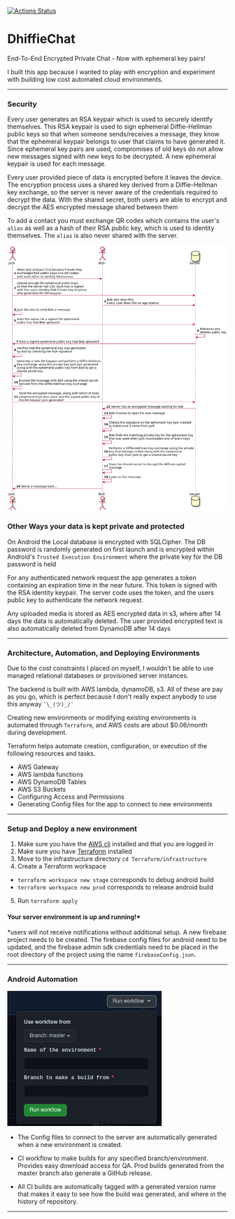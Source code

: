 [![Actions Status](https://github.com/huntj88/DhiffieChat/workflows/Test/badge.svg)](https://github.com/huntj88/DhiffieChat/actions)

# DhiffieChat

End-To-End Encrypted Private Chat - Now with ephemeral key pairs!

I built this app because I wanted to play with encryption and experiment with building low cost automated cloud
environments.

---

### Security

Every user generates an RSA keypair which is used to securely identify themselves. This RSA keypair is used to sign 
ephemeral Diffie-Hellman public keys so that when someone sends/receives a message, they know that the ephemeral keypair 
belongs to user that claims to have generated it. Since ephemeral key pairs are used, compromises of old keys do not 
allow new messages signed with new keys to be decrypted. A new ephemeral keypair is used for each message.

Every user provided piece of data is encrypted before it leaves the device. The encryption process uses a shared key
derived from a Diffie-Hellman key exchange, so the server is never aware of the credentials required to decrypt the
data. With the shared secret, both users are able to encrypt and decrypt the AES encrypted message shared between them

To add a contact you must exchange QR codes which contains the user's `alias` as well as a hash of their RSA public
key, which is used to identity themselves. The `alias` is also never shared with the server.

![Message Sending and Receiving Flow](readme/MessageProtocol.png)

### Other Ways your data is kept private and protected

On Android the Local database is encrypted with SQLCipher. The DB password is randomly generated on first launch and
is encrypted within Android's `Trusted Execution Environment` where the private key for the DB password is held


For any authenticated network request the app generates a token containing an expiration time in the near future. This
token is signed with the RSA identity keypair. The server code uses the token, and the users public key to 
authenticate the network request.


Any uploaded media is stored as AES encrypted data in s3, where after 14 days the data is automatically deleted.
The user provided encrypted text is also automatically deleted from DynamoDB after 14 days

---

### Architecture, Automation, and Deploying Environments

Due to the cost constraints I placed on myself, I wouldn't be able to use managed relational databases or provisioned
server instances.

The backend is built with AWS lambda, dynamoDB, s3. All of these are pay as you go, which is perfect because I don't really
expect anybody to use this anyway `¯\_(ツ)_/¯`

Creating new environments or modifying existing environments is automated through `Terraform`, and AWS costs are about
$0.06/month during development.

Terraform helps automate creation, configuration, or execution of the following resources and tasks.

* AWS Gateway
* AWS lambda functions
* AWS DynamoDB Tables
* AWS S3 Buckets
* Configuring Access and Permissions
* Generating Config files for the app to connect to new environments
---
### Setup and Deploy a new environment

1. Make sure you have the [AWS cli](https://aws.amazon.com/cli/) installed and that you are logged in
2. Make sure you have [Terraform](https://www.terraform.io/) installed
3. Move to the infrastructure directory `cd Terraform/infrastructure`
4. Create a Terraform workspace
* `terraform workspace new stage` corresponds to debug android build
* `terraform workspace new prod` corresponds to release android build

5. Run `terraform apply`

#### Your server environment is up and running!*

*users will not receive notifications without additional setup. A new firebase project needs to be created. 
The firebase config files for android need to be updated, and the firebase admin sdk credentials need to be placed 
in the root directory of the project using the name `firebaseConfig.json`.

---

### Android Automation

![Input for CI build workflow](readme/androidWorkflowInputs.png)

* The Config files to connect to the server are automatically generated when a new environment is created.


* CI workflow to make builds for any specified branch/environment. Provides easy download access for QA. Prod builds generated
  from the master branch also generate a GitHub release.


* All CI builds are automatically tagged with a generated version name that makes it easy to see how the build was
  generated, and where in the history of repository.

---